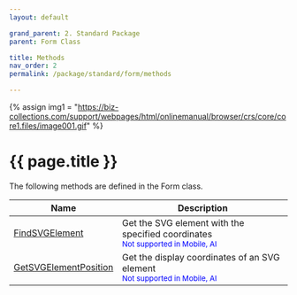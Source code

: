 ```yaml
---
layout: default

grand_parent: 2. Standard Package
parent: Form Class

title: Methods
nav_order: 2
permalink: /package/standard/form/methods

---
```

{% assign img1 = "https://biz-collections.com/support/webpages/html/onlinemanual/browser/crs/core/core1.files/image001.gif" %}


# {{ page.title }}

The following methods are defined in the Form class.


|Name       |  Description |
|----------	|--------------|
|[FindSVGElement](/package/standard/form/methods/findsvgelement)       | Get the SVG element with the specified coordinates <br><small><span style="color:blue">Not supported in Mobile, AI</span></small>|
|[GetSVGElementPosition](/package/standard/form/methods/getsvgelementposition)       | Get the display coordinates of an SVG element <br><small><span style="color:blue">Not supported in Mobile, AI</span></small>|